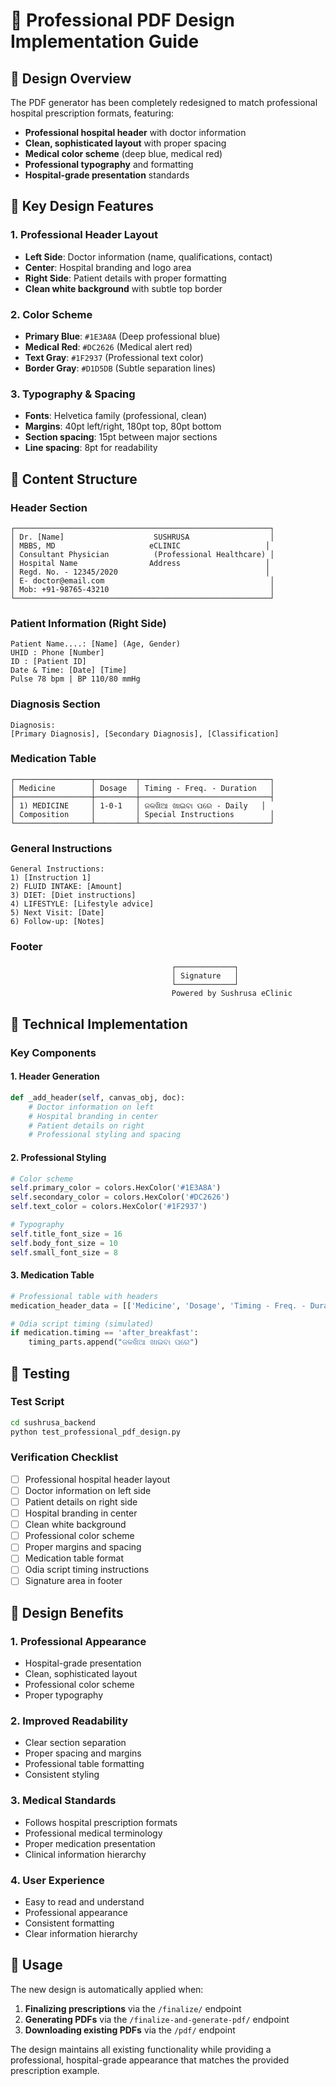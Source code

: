 # 🎨 Professional PDF Design Implementation Guide

## 🏥 Design Overview

The PDF generator has been completely redesigned to match professional hospital prescription formats, featuring:

- **Professional hospital header** with doctor information
- **Clean, sophisticated layout** with proper spacing
- **Medical color scheme** (deep blue, medical red)
- **Professional typography** and formatting
- **Hospital-grade presentation** standards

## 🎯 Key Design Features

### **1. Professional Header Layout**
- **Left Side**: Doctor information (name, qualifications, contact)
- **Center**: Hospital branding and logo area
- **Right Side**: Patient details with proper formatting
- **Clean white background** with subtle top border

### **2. Color Scheme**
- **Primary Blue**: `#1E3A8A` (Deep professional blue)
- **Medical Red**: `#DC2626` (Medical alert red)
- **Text Gray**: `#1F2937` (Professional text color)
- **Border Gray**: `#D1D5DB` (Subtle separation lines)

### **3. Typography & Spacing**
- **Fonts**: Helvetica family (professional, clean)
- **Margins**: 40pt left/right, 180pt top, 80pt bottom
- **Section spacing**: 15pt between major sections
- **Line spacing**: 8pt for readability

## 📄 Content Structure

### **Header Section**
```
┌─────────────────────────────────────────────────────────┐
│ Dr. [Name]                    SUSHRUSA                  │
│ MBBS, MD                     eCLINIC                   │
│ Consultant Physician          (Professional Healthcare) │
│ Hospital Name                Address                   │
│ Regd. No. - 12345/2020                                 │
│ E- doctor@email.com                                     │
│ Mob: +91-98765-43210                                    │
└─────────────────────────────────────────────────────────┘
```

### **Patient Information (Right Side)**
```
Patient Name....: [Name] (Age, Gender)
UHID : Phone [Number]
ID : [Patient ID]
Date & Time: [Date] [Time]
Pulse 78 bpm | BP 110/80 mmHg
```

### **Diagnosis Section**
```
Diagnosis:
[Primary Diagnosis], [Secondary Diagnosis], [Classification]
```

### **Medication Table**
```
┌─────────────────┬─────────┬─────────────────────────────┐
│ Medicine        │ Dosage  │ Timing - Freq. - Duration   │
├─────────────────┼─────────┼─────────────────────────────┤
│ 1) MEDICINE     │ 1-0-1   │ ଜଳଖିଆ ଖାଇବା ପରେ - Daily   │
│ Composition     │         │ Special Instructions        │
└─────────────────┴─────────┴─────────────────────────────┘
```

### **General Instructions**
```
General Instructions:
1) [Instruction 1]
2) FLUID INTAKE: [Amount]
3) DIET: [Diet instructions]
4) LIFESTYLE: [Lifestyle advice]
5) Next Visit: [Date]
6) Follow-up: [Notes]
```

### **Footer**
```
                                    ┌─────────────┐
                                    │ Signature   │
                                    └─────────────┘
                                    Powered by Sushrusa eClinic
```

## 🔧 Technical Implementation

### **Key Components**

#### **1. Header Generation**
```python
def _add_header(self, canvas_obj, doc):
    # Doctor information on left
    # Hospital branding in center  
    # Patient details on right
    # Professional styling and spacing
```

#### **2. Professional Styling**
```python
# Color scheme
self.primary_color = colors.HexColor('#1E3A8A')
self.secondary_color = colors.HexColor('#DC2626')
self.text_color = colors.HexColor('#1F2937')

# Typography
self.title_font_size = 16
self.body_font_size = 10
self.small_font_size = 8
```

#### **3. Medication Table**
```python
# Professional table with headers
medication_header_data = [['Medicine', 'Dosage', 'Timing - Freq. - Duration']]

# Odia script timing (simulated)
if medication.timing == 'after_breakfast':
    timing_parts.append("ଜଳଖିଆ ଖାଇବା ପରେ")
```

## 🧪 Testing

### **Test Script**
```bash
cd sushrusa_backend
python test_professional_pdf_design.py
```

### **Verification Checklist**
- [ ] Professional hospital header layout
- [ ] Doctor information on left side
- [ ] Patient details on right side
- [ ] Hospital branding in center
- [ ] Clean white background
- [ ] Professional color scheme
- [ ] Proper margins and spacing
- [ ] Medication table format
- [ ] Odia script timing instructions
- [ ] Signature area in footer

## 🎨 Design Benefits

### **1. Professional Appearance**
- Hospital-grade presentation
- Clean, sophisticated layout
- Professional color scheme
- Proper typography

### **2. Improved Readability**
- Clear section separation
- Proper spacing and margins
- Professional table formatting
- Consistent styling

### **3. Medical Standards**
- Follows hospital prescription formats
- Professional medical terminology
- Proper medication presentation
- Clinical information hierarchy

### **4. User Experience**
- Easy to read and understand
- Professional appearance
- Consistent formatting
- Clear information hierarchy

## 🚀 Usage

The new design is automatically applied when:
1. **Finalizing prescriptions** via the `/finalize/` endpoint
2. **Generating PDFs** via the `/finalize-and-generate-pdf/` endpoint
3. **Downloading existing PDFs** via the `/pdf/` endpoint

The design maintains all existing functionality while providing a professional, hospital-grade appearance that matches the provided prescription example. 